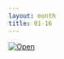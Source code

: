 ```yaml
---
layout: month
title: 01-16
---
```

<a href="{{'/images/01-16.png' | prepend: site.baseurl }}"><img src="{{ '/images/01-16.png' | prepend: site.baseurl }}" class="mid" alt="Open" /></a>
